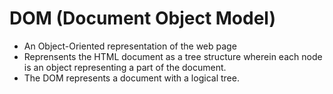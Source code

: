 # DOM (Document Object Model)

- An Object-Oriented representation of the web page
- Reprensents the HTML document as a tree structure wherein each node is an object representing a part of the document.
- The DOM represents a document with a logical tree.
